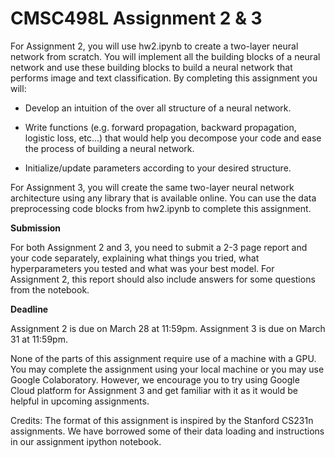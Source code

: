 # CMSC498L Assignment 2 & 3

For Assignment 2, you will use hw2.ipynb to create a two-layer neural network from scratch. You will implement all the building blocks of a neural network and use these building blocks to build a neural network that performs image and text classification.  By completing this assignment you will:

- Develop an intuition of the over all structure of a neural network.

- Write functions (e.g. forward propagation, backward propagation, logistic loss, etc...) that would help you decompose your code and ease the process of building a neural network.

- Initialize/update parameters according to your desired structure.


For Assignment 3, you will create the same two-layer neural network architecture using any library that is available online. You can use the data preprocessing code blocks from hw2.ipynb to complete this assignment.

**Submission**

For both Assignment 2 and 3, you need to submit a 2-3 page report and your code separately, explaining what things you tried, what hyperparameters you tested and what was your best model. For Assignment 2, this report should also include answers for some questions from the notebook. 

**Deadline**

Assignment 2 is due on March 28 at 11:59pm.
Assignment 3 is due on March 31 at 11:59pm.

None of the parts of this assignment require use of a machine with a GPU. You may complete the assignment using your local machine or you may use Google Colaboratory. However, we encourage you to try using Google Cloud platform for Assignment 3 and get familiar with it as it would be helpful in upcoming assignments.

Credits: The format of this assignment is inspired by the Stanford CS231n assignments. We have borrowed some of their data loading and instructions in our assignment ipython notebook.
